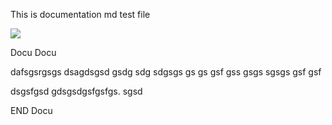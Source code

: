 This is documentation md test file

<!--- @startuml

:Hello world;
:This is on defined on
several **lines**;
@enduml --->
![](http://www.plantuml.com/plantuml/png/~h3a48656c6c6f20776f7)

Docu
Docu

dafsgsrgsgs dsagdsgsd gsdg
sdg sdgsgs gs gs gsf gss
gsgs sgsgs gsf gsf

<!---@startuml

start

if (Graphviz installed?) then (yes)
:process all\ndiagrams;
else (no)
:process only
**sequence** and **activity** diagrams;
endif

stop

@enduml--->

dsgsfgsd gdsgsdgsfgsfgs. sgsd

END Docu
